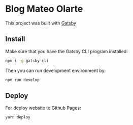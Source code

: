 # Blog Mateo Olarte

This project was built with [Gatsby](https://www.gatsbyjs.org)

## Install

Make sure that you have the Gatsby CLI program installed:
```sh
npm i -g gatsby-cli
```

Then you can run development environment by:
```sh
npm run develop
```

## Deploy
For deploy website to Github Pages:
```sh
yarn deploy
```
